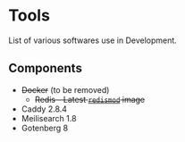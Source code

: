 # Tools

List of various softwares use in Development.

## Components
-  ~~Docker~~ (to be removed)
    - ~~Redis - Latest [`redismod`](https://github.com/RedisLabs/redismod) image~~
- Caddy 2.8.4
- Meilisearch 1.8
- Gotenberg 8
